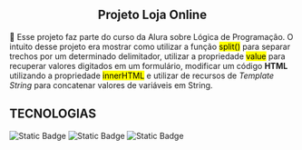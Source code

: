 <div align='center'>

## Projeto Loja Online

</div>

<p>
  📌 Esse projeto faz parte do curso da Alura sobre Lógica de Programação. O intuito desse projeto era mostrar como utilizar a função <mark>split()</mark> para separar trechos por um determinado delimitador, utilizar a propriedade <mark>value</mark> para recuperar valores 
  digitados em um formulário, modificar um código <strong>HTML</strong> utilizando a propriedade <mark>innerHTML</mark> e utilizar de recursos de <i>Template String</i> para concatenar valores de variáveis em String.
</p>

## TECNOLOGIAS

![Static Badge](https://img.shields.io/badge/JavaScript-F7DF1E?style=for-the-badge&logo=JavaScript&labelColor=black) ![Static Badge](https://img.shields.io/badge/HTML-white?style=for-the-badge&logo=html5&logoColor=%23E34F26&labelColor=black&color=%23E34F26) ![Static Badge](https://img.shields.io/badge/CSS-%231572B6?style=for-the-badge&logo=css3)
